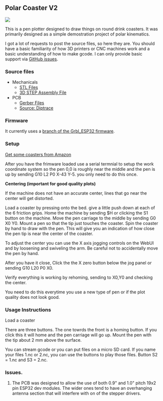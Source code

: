 ## Polar Coaster V2

![](http://www.buildlog.net/blog/wp-content/uploads/2019/05/20190112_182753.jpg)

This is a pen plotter designed to draw things on round drink coasters. It was primarily designed as a simple demostration project of polar kinematics.

I got a lot of requests to post the source files, so here they are. You should have a basic familiarity of how 3D printers or CNC machines work and a basic understanding of how to make gcode. I can only provide basic support via [GitHub issues](<https://github.com/bdring/Polar-Coaster/issues>).

### Source files

- Mechanicals
  - [STL Files](<https://github.com/bdring/Polar-Coaster/tree/master/mechanics/stl>)
  - [3D STEP Assembly File](<https://github.com/bdring/Polar-Coaster/tree/master/mechanics/source>)
- PCB
  - [Gerber Files](<https://github.com/bdring/Polar-Coaster/tree/master/pcb/gerber>)
  - [Source: Diptrace](<https://github.com/bdring/Polar-Coaster/tree/master/pcb/source>)

### Firmware

It currently uses a [branch of the Grbl_ESP32 firmware](<https://github.com/bdring/Grbl_Esp32/tree/Kinematic_Test>).



### Setup

[Get some coasters from Amazon](https://www.amazon.com/dp/B01H0PO19S)

After you have the frimware loaded use a serial termnial to setup the work coordinate system so the pen 0,0 is roughly near the middle and the pen is up by sending G10 L2 P0 X-43 Y-5. you only need to do this once.

**Centering (important for good quality plots)**

If the machine does not have an accurate center, lines that go near the center will get distorted.

Load a coaster by pressing onto the bed. give a little push down at each of the 6 friction grips. Home the machine by sending $H or clicking the S1 button on the machine. Move the pen carriage to the middle by sending G0 X0 Y0.   Mount a pen so that the tip just touches the coaster. Spin the coaster by hand to draw with the pen. This will give you an indication of how close the pen tip is near the center of the coaster. 

To adjust the center you can use the X axis jogging controls on the WebUI and by loosening and swiveling the arm. Be careful not to accidentally move the pen by hand. 

After you have it close, Click the the X zero button below the jog panel or sending G10 L20 P0 X0.

Verify everything is working by rehoming, sending to X0,Y0 and checking the center.

You need to do this everytime you use a new type of pen or if the plot quality does not look good.

### Usage Instructions

Load a coaster

There are three buttons. The one towrds the front is a homing button. If you click this it will home and the pen carriage will go up. Mount the pen with the tip about 2 mm above the surface.

You can stream gcode or you can put files on a micro SD card. If you name your files 1.nc or 2.nc, you can use the buttons to play those files. Button S2 = 1.nc and S3 = 2.nc.

### Issues.

1. The PCB was designed to allow the use of both 0.9" and 1.0" pitch 19x2 pin ESP32 dev modules. The wider ones tend to have an overhanging antenna section that will interfere with on of the stepper drivers. 



